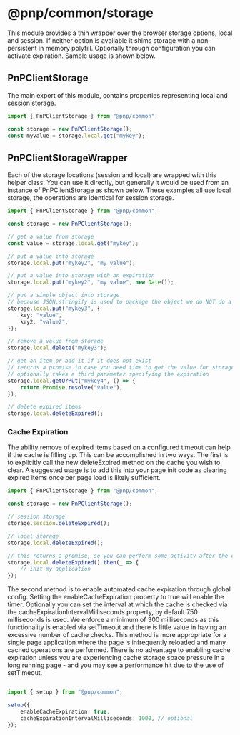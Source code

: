 # @pnp/common/storage

This module provides a thin wrapper over the browser storage options, local and session. If neither option is available it shims storage with a non-persistent in memory polyfill. Optionally through configuration you can activate expiration. Sample usage is shown below.

## PnPClientStorage

The main export of this module, contains properties representing local and session storage.

```TypeScript
import { PnPClientStorage } from "@pnp/common";

const storage = new PnPClientStorage();
const myvalue = storage.local.get("mykey");
```

## PnPClientStorageWrapper

Each of the storage locations (session and local) are wrapped with this helper class. You can use it directly, but generally it would be used
from an instance of PnPClientStorage as shown below. These examples all use local storage, the operations are identical for session storage.

```TypeScript
import { PnPClientStorage } from "@pnp/common";

const storage = new PnPClientStorage();

// get a value from storage
const value = storage.local.get("mykey");

// put a value into storage
storage.local.put("mykey2", "my value");

// put a value into storage with an expiration
storage.local.put("mykey2", "my value", new Date());

// put a simple object into storage
// because JSON.stringify is used to package the object we do NOT do a deep rehydration of stored objects
storage.local.put("mykey3", {
    key: "value",
    key2: "value2",
});

// remove a value from storage
storage.local.delete("mykey3");

// get an item or add it if it does not exist
// returns a promise in case you need time to get the value for storage
// optionally takes a third parameter specifying the expiration
storage.local.getOrPut("mykey4", () => {
    return Promise.resolve("value");
});

// delete expired items
storage.local.deleteExpired();
```

### Cache Expiration

The ability remove of expired items based on a configured timeout can help if the cache is filling up. This can be accomplished in two ways. The first is to explicitly call the new deleteExpired method on the cache you wish to clear. A suggested usage is to add this into your page init code as clearing expired items once per page load is likely sufficient.

```TypeScript
import { PnPClientStorage } from "@pnp/common";

const storage = new PnPClientStorage();

// session storage
storage.session.deleteExpired();

// local storage
storage.local.deleteExpired();

// this returns a promise, so you can perform some activity after the expired items are removed:
storage.local.deleteExpired().then(_ => {
    // init my application
});
```

The second method is to enable automated cache expiration through global config. Setting the enableCacheExpiration property to true will enable the timer. Optionally you can set the interval at which the cache is checked via the cacheExpirationIntervalMilliseconds property, by default 750 milliseconds is used. We enforce a minimum of 300 milliseconds as this functionality is enabled via setTimeout and there is little value in having an excessive number of cache checks. This method is more appropriate for a single page application where the page is infrequently reloaded and many cached operations are performed. There is no advantage to enabling cache expiration unless you are experiencing cache storage space pressure in a long running page - and you may see a performance hit due to the use of setTimeout.

```TypeScript

import { setup } from "@pnp/common";

setup({
    enableCacheExpiration: true,
    cacheExpirationIntervalMilliseconds: 1000, // optional
});
```
